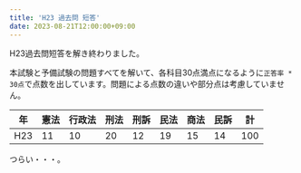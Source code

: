 ```yaml
---
title: 'H23 過去問 短答'
date: 2023-08-21T12:00:00+09:00
---
```


H23過去問短答を解き終わりました。

本試験と予備試験の問題すべてを解いて、各科目30点満点になるように`正答率 * 30点`で点数を出しています。問題による点数の違いや部分点は考慮していません。

| 年  | 憲法 | 行政法 | 刑法 | 刑訴 | 民法 | 商法 | 民訴 | 計  | 
| --- | ---- | ------ | ---- | ---- | ---- | ---- | ---- | --- | 
| H23 | 11   | 10     | 20   | 12   | 19   | 15   | 14   | 100 | 

つらい・・・。